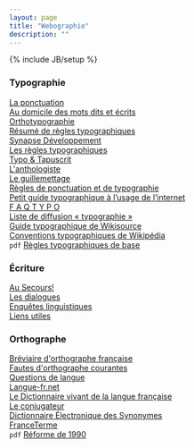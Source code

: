 ```yaml
---
layout: page
title: "Webographie"
description: ""
---
```

{% include JB/setup %}

### Typographie

[La ponctuation](http://www.la-ponctuation.com/point-virgule.html)  
[Au domicile des mots dits et écrits](http://monsu.desiderio.free.fr/sommaire.html)  
[Orthotypographie](http://www.orthotypographie.fr/index.html)  
[Résumé de règles typographiques](http://j.poitou.free.fr/pro/html/typ/resume.html)  
[Synapse Développement](http://www.synapse-fr.com/typographie/TTM_0.htm)  
[Les règles typographiques](http://artic.ac-besancon.fr/animateurs_ia70/Pages/regles_typographiques.htm)  
[Typo & Tapuscrit](http://marcautret.free.fr/sigma/pratik/typo/)  
[L'anthologiste](http://www.lanthologiste.fr/memo-typo/)  
[Le guillemettage](http://listetypo.free.fr/ortho/guillemets.html)  
[Règles de ponctuation et de typographie](http://www.interpc.fr/mapage/billaud/ponctua.html)  
[Petit guide typographique à l’usage de l’internet](http://www.uzine.net/article1802.html)  
[F A Q T Y P O](http://jacques-andre.fr/faqtypo/)  
[Liste de diffusion « typographie »](https://sympa.inria.fr/sympa/info/typographie)  
[Guide typographique de Wikisource](http://fr.wikisource.org/wiki/Aide:Guide_typographique)  
[Conventions typographiques de Wikipédia](http://fr.wikipedia.org/wiki/Wikip%C3%A9dia:Conventions_typographiques)  
`pdf` [Règles typographiques de base](http://revues.refer.org/telechargement/fiche-typographie.pdf)

### Écriture

[Au Secours!](http://cg.cyberscol.qc.ca/cybergroupe/plume/secours/accueil.html)  
[Les dialogues](http://ffnetmodedemploi.free.fr/dialogue.php)  
[Enquêtes linguistiques](http://druide.com/enquetes.html)  
[Liens utiles](http://www.liensutiles.org/languefranc.htm)

### Orthographe

[Bréviaire d'orthographe française](http://mapage.noos.fr/mp2/aide_sommaire.htm)  
[Fautes d'orthographe courantes](http://fr.wikipedia.org/wiki/Wikip%C3%A9dia:Fautes_d%27orthographe/Courantes)  
[Questions de langue](http://www.academie-francaise.fr/la-langue-francaise/questions-de-langue)  
[Langue-fr.net](http://www.langue-fr.net/spip.php?mot13)  
[Le Dictionnaire vivant de la langue française](http://dvlf.uchicago.edu/)  
[Le conjugateur](http://conjugateur.fr/)  
[Dictionnaire Électronique des Synonymes](http://www.crisco.unicaen.fr/des/)  
[FranceTerme](http://franceterme.culture.fr/FranceTerme/recherche.html)  
`pdf` [Réforme de 1990](http://corrigeur.fr/pdf/rectifications-1990.pdf)
